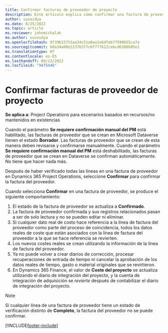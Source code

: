 ```yaml
---
title: Confirmar facturas de proveedor de proyecto
description: Este artículo explica cómo confirmar una factura de proveedor de proyecto en Microsoft Dynamics 365 Project Operations y describe el impacto financiero de confirmar una factura de proveedor del proyecto.
author: suvaidya
ms.date: 8/25/2022
ms.topic: article
ms.reviewer: johnmichalak
ms.author: suvaidya
ms.openlocfilehash: 9739b15753aa34c51a0aa1e6dfeb7f590655ca7a
ms.sourcegitcommit: 60a34a00e2237b377c6f777612cebcd6380b05e1
ms.translationtype: HT
ms.contentlocale: es-ES
ms.lasthandoff: 09/13/2022
ms.locfileid: "9475446"
---
```

# <a name="confirm-project-vendor-invoices"></a>Confirmar facturas de proveedor de proyecto

**Se aplica a**: Project Operations para escenarios basados en recursos/no mantenidos en existencias

Cuando el parámetro **Se requiere confirmación manual del PM** está habilitado, las facturas de proveedor que se crean en Microsoft Dataverse tienen el estado **Borrador**. Las facturas de proveedor que se crean de esta manera deben revisarse y confirmarse manualmente. Cuando el parámetro **Se requiere confirmación manual del PM** está deshabilitado, las facturas de proveedor que se crean en Dataverse se confirman automáticamente. No tiene que hacer nada más. 

Después de haber verificado todas las líneas en una factura de proveedor en Dynamics 365 Project Operations, seleccione **Confirmar** para confirmar la factura del proveedor.

Cuando selecciona **Confirmar** en una factura de proveedor, se produce el siguiente comportamiento:

1. El estado de la factura de proveedor se actualiza a **Confirmado**.
1. La factura de proveedor confirmada y sus registros relacionados pasan a ser de solo lectura y no se pueden editar ni eliminar.
1. Si cualquier dato real de costo hace referencia a la línea de factura del proveedor como parte del proceso de coincidencia, todos los datos reales de coste que están asociados con la línea de factura del proveedor a la que se hace referencia se revierten.
1. Los nuevos costes reales se crean utilizando la información de la línea de factura del proveedor.
1. Ya no puede volver a crear diarios de corrección, procesar recuperaciones de entrada de tiempo ni cancelar la aprobación de los datos reales de tiempo, gasto o material originales que se revirtieron.
1. En Dynamics 365 Finance, el valor de **Coste del proyecto** se actualiza utilizando el diario de integración del proyecto, y la cuenta de integración de adquisición se *revierte* después de contabilizar el diario de integración del proyecto.

> [!NOTE]
> Si cualquier línea de una factura de proveedor tiene un estado de verificación distinto de **Completo**, la factura del proveedor no se puede confirmar.

[!INCLUDE[footer-include](../includes/footer-banner.md)]
